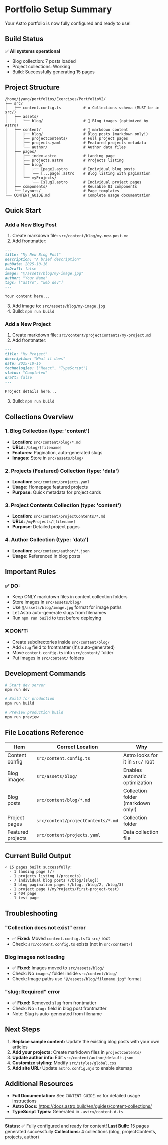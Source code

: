 # Portfolio Setup Summary

Your Astro portfolio is now fully configured and ready to use!

## Build Status

✅ **All systems operational**
- Blog collection: 7 posts loaded
- Project collections: Working
- Build: Successfully generating 15 pages

## Project Structure

```
/home/jyang/portfolios/Exercises/PortfolioV2/
├── src/
│   ├── content.config.ts          # ⚙️ Collections schema (MUST be in src/)
│   ├── assets/
│   │   └── blog/                  # 📸 Blog images (optimized by Astro)
│   ├── content/                   # 📝 markdown content
│   │   ├── blog/                  # Blog posts (markdown only!)
│   │   ├── projectContents/       # Full project pages
│   │   ├── projects.yaml          # Featured projects metadata
│   │   └── author/                # Author data files
│   ├── pages/
│   │   ├── index.astro            # Landing page
│   │   ├── projects.astro         # Projects listing
│   │   ├── blog/
│   │   │   ├── [page].astro       # Individual blog posts
│   │   │   └── [...page].astro    # Blog listing with pagination
│   │   └── myProjects/
│   │       └── [slug].astro       # Individual project pages
│   ├── components/                # Reusable UI components
│   └── layouts/                   # Page templates
└── CONTENT_GUIDE.md               # Complete usage documentation
```

## Quick Start

### Add a New Blog Post

1. Create markdown file: `src/content/blog/my-new-post.md`
2. Add frontmatter:
```markdown
---
title: "My New Blog Post"
description: "A brief description"
pubDate: 2025-10-16
isDraft: false
image: "@/assets/blog/my-image.jpg"
author: "Your Name"
tags: ["astro", "web dev"]
---

Your content here...
```
3. Add image to: `src/assets/blog/my-image.jpg`
4. Build: `npm run build`

### Add a New Project

1. Create markdown file: `src/content/projectContents/my-project.md`
2. Add frontmatter:
```markdown
---
title: "My Project"
description: "What it does"
date: 2025-10-16
technologies: ["React", "TypeScript"]
status: "Completed"
draft: false
---

Project details here...
```
3. Build: `npm run build`

## Collections Overview

### 1. Blog Collection (type: 'content')
- **Location:** `src/content/blog/*.md`
- **URLs:** `/blog/[filename]`
- **Features:** Pagination, auto-generated slugs
- **Images:** Store in `src/assets/blog/`

### 2. Projects (Featured) Collection (type: 'data')
- **Location:** `src/content/projects.yaml`
- **Usage:** Homepage featured projects
- **Purpose:** Quick metadata for project cards

### 3. Project Contents Collection (type: 'content')
- **Location:** `src/content/projectContents/*.md`
- **URLs:** `/myProjects/[filename]`
- **Purpose:** Detailed project pages

### 4. Author Collection (type: 'data')
- **Location:** `src/content/author/*.json`
- **Usage:** Referenced in blog posts

## Important Rules

### ✅ DO:
- Keep ONLY markdown files in content collection folders
- Store images in `src/assets/blog/`
- Use `@/assets/blog/image.jpg` format for image paths
- Let Astro auto-generate slugs from filenames
- Run `npm run build` to test before deploying

### ❌ DON'T:
- Create subdirectories inside `src/content/blog/`
- Add `slug` field to frontmatter (it's auto-generated)
- Move `content.config.ts` into `src/content/` folder
- Put images in `src/content/` folders

## Development Commands

```bash
# Start dev server
npm run dev

# Build for production
npm run build

# Preview production build
npm run preview
```

## File Locations Reference

| Item | Correct Location | Why |
|------|-----------------|-----|
| Content config | `src/content.config.ts` | Astro looks for it in `src/` root |
| Blog images | `src/assets/blog/` | Enables automatic optimization |
| Blog posts | `src/content/blog/*.md` | Collection folder (markdown only!) |
| Project pages | `src/content/projectContents/*.md` | Collection folder |
| Featured projects | `src/content/projects.yaml` | Data collection file |

## Current Build Output

```
✓ 15 pages built successfully:
  - 1 landing page (/)
  - 1 projects listing (/projects)
  - 7 individual blog posts (/blog/[slug])
  - 3 blog pagination pages (/blog, /blog/2, /blog/3)
  - 1 project page (/myProjects/first-project-test)
  - 1 404 page
  - 1 test page
```

## Troubleshooting

### "Collection does not exist" error
- ✅ **Fixed:** Moved `content.config.ts` to `src/` root
- Check: `src/content.config.ts` exists (not in `src/content/`)

### Blog images not loading
- ✅ **Fixed:** Images moved to `src/assets/blog/`
- Check: No `images/` folder inside `src/content/blog/`
- Check: Image paths use `"@/assets/blog/filename.jpg"` format

### "slug: Required" error
- ✅ **Fixed:** Removed `slug` from frontmatter
- Check: No `slug:` field in blog post frontmatter
- Note: Slug is auto-generated from filename

## Next Steps

1. **Replace sample content:** Update the existing blog posts with your own articles
2. **Add your projects:** Create markdown files in `projectContents/`
3. **Update author info:** Edit `src/content/author/default.json`
4. **Customize styling:** Modify `src/styles/global.css`
5. **Add site URL:** Update `astro.config.mjs` to enable sitemap

## Additional Resources

- **Full Documentation:** See `CONTENT_GUIDE.md` for detailed usage instructions
- **Astro Docs:** https://docs.astro.build/en/guides/content-collections/
- **TypeScript Types:** Generated in `.astro/content.d.ts`

---

**Status:** ✅ Fully configured and ready for content!
**Last Built:** 15 pages generated successfully
**Collections:** 4 collections (blog, projectContents, projects, author)

